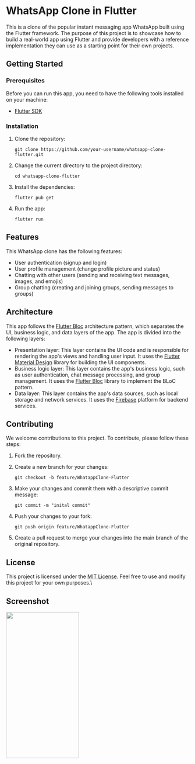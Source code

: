 # WhatsApp Clone in Flutter

This is a clone of the popular instant messaging app WhatsApp built using the Flutter framework. The purpose of this project is to showcase how to build a real-world app using Flutter and provide developers with a reference implementation they can use as a starting point for their own projects.

## Getting Started

### Prerequisites

Before you can run this app, you need to have the following tools installed on your machine:

- [Flutter SDK](https://flutter.dev/docs/get-started/install)

### Installation

1. Clone the repository:

   ```
   git clone https://github.com/your-username/whatsapp-clone-flutter.git
   ```

2. Change the current directory to the project directory:

   ```
   cd whatsapp-clone-flutter
   ```

3. Install the dependencies:

   ```
   flutter pub get
   ```

4. Run the app:

   ```
   flutter run
   ```

## Features

This WhatsApp clone has the following features:

- User authentication (signup and login)
- User profile management (change profile picture and status)
- Chatting with other users (sending and receiving text messages, images, and emojis)
- Group chatting (creating and joining groups, sending messages to groups)

## Architecture

This app follows the [Flutter Bloc](https://pub.dev/packages/riverpod) architecture pattern, which separates the UI, business logic, and data layers of the app. The app is divided into the following layers:

- Presentation layer: This layer contains the UI code and is responsible for rendering the app's views and handling user input. It uses the [Flutter Material Design](https://flutter.dev/docs/development/ui/widgets/material) library for building the UI components.
- Business logic layer: This layer contains the app's business logic, such as user authentication, chat message processing, and group management. It uses the [Flutter Bloc](https://pub.dev/packages/riverpod) library to implement the BLoC pattern.
- Data layer: This layer contains the app's data sources, such as local storage and network services. It uses the [Firebase](https://firebase.google.com/) platform for backend services.

## Contributing

We welcome contributions to this project. To contribute, please follow these steps:

1. Fork the repository.

2. Create a new branch for your changes:

   ```
   git checkout -b feature/WhatappClone-Flutter
   ```

3. Make your changes and commit them with a descriptive commit message:

   ```
   git commit -m "inital commit"
   ```

4. Push your changes to your fork:

   ```
   git push origin feature/WhatappClone-Flutter
   ```

5. Create a pull request to merge your changes into the main branch of the original repository.

## License

This project is licensed under the [MIT License](https://opensource.org/licenses/MIT). Feel free to use and modify this project for your own purposes.\

## Screenshot
<img src="https://github.com/IPH-Technologies-Pvt-Ltd/WhatappClone-Flutter/assets/124572978/492bc223-e29b-4652-865e-6359fb195437" 
     width="200" 
     height="400"/>
